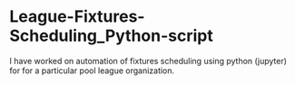 # League-Fixtures-Scheduling_Python-script
I have worked on automation of fixtures scheduling using python (jupyter) for for a particular pool league organization.
